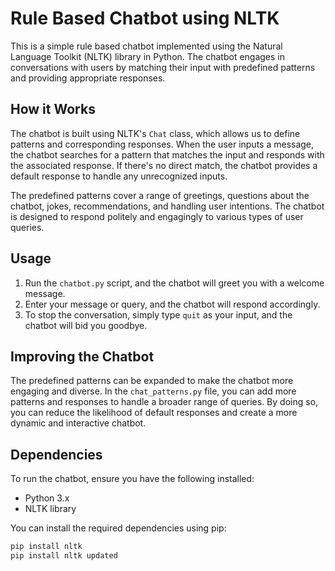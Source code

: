 # Rule Based Chatbot using NLTK

This is a simple rule based chatbot implemented using the Natural Language Toolkit (NLTK) library in Python. The chatbot engages in conversations with users by matching their input with predefined patterns and providing appropriate responses.

## How it Works

The chatbot is built using NLTK's `Chat` class, which allows us to define patterns and corresponding responses. When the user inputs a message, the chatbot searches for a pattern that matches the input and responds with the associated response. If there's no direct match, the chatbot provides a default response to handle any unrecognized inputs.

The predefined patterns cover a range of greetings, questions about the chatbot, jokes, recommendations, and handling user intentions. The chatbot is designed to respond politely and engagingly to various types of user queries.

## Usage

1. Run the `chatbot.py` script, and the chatbot will greet you with a welcome message.
2. Enter your message or query, and the chatbot will respond accordingly.
3. To stop the conversation, simply type `quit` as your input, and the chatbot will bid you goodbye.

## Improving the Chatbot

The predefined patterns can be expanded to make the chatbot more engaging and diverse. In the `chat_patterns.py` file, you can add more patterns and responses to handle a broader range of queries. By doing so, you can reduce the likelihood of default responses and create a more dynamic and interactive chatbot.

## Dependencies

To run the chatbot, ensure you have the following installed:

- Python 3.x
- NLTK library

You can install the required dependencies using pip:

```bash
pip install nltk
pip install nltk updated
